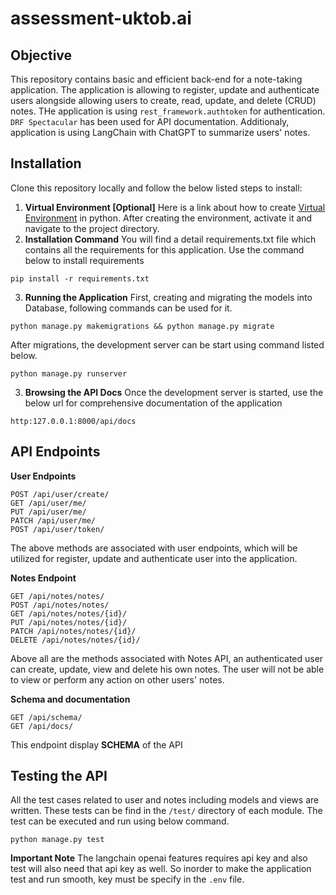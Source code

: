 # assessment-uktob.ai

## Objective
This repository contains basic and efficient back-end for a note-taking application. The application is allowing to register, update and authenticate users alongside allowing users to create, read, update, and delete (CRUD) notes. THe application is using `rest_framework.authtoken` for authentication. `DRF Spectacular` has been used for API documentation.
Additionaly, application is using LangChain with ChatGPT to summarize users' notes.


## Installation
Clone this repository locally and follow the below listed steps to install:
1. **Virtual Environment [Optional]**
   Here is a link about how to create [Virtual Environment](!https://docs.python.org/3/library/venv.html) in python. After creating the environment, activate it and navigate to the project directory. 
2. **Installation Command**
   You will find a detail requirements.txt file which contains all the requirements for this application. Use the command below to install requirements
```
pip install -r requirements.txt
```
3. **Running the Application**
   First, creating and migrating the models into Database, following commands can be used for it.

```
python manage.py makemigrations && python manage.py migrate
```
After migrations, the development server can be start using command listed below.
```
python manage.py runserver
```
3. **Browsing the API Docs**
Once the development server is started, use the below url for comprehensive documentation of the application
```
http:127.0.0.1:8000/api/docs
```


## API Endpoints
**User Endpoints**
```
POST /api/user/create/
GET /api/user/me/
PUT /api/user/me/
PATCH /api/user/me/
POST /api/user/token/
```
The above methods are associated with user endpoints, which will be utilized for register, update and authenticate user into the application.

**Notes Endpoint**
```
GET /api/notes/notes/
POST /api/notes/notes/
GET /api/notes/notes/{id}/
PUT /api/notes/notes/{id}/
PATCH /api/notes/notes/{id}/
DELETE /api/notes/notes/{id}/
```
Above all are the methods associated with Notes API, an authenticated user can create, update, view and delete his own notes. The user will not be able to view or perform any action on other users' notes.

**Schema and documentation**
```
GET /api/schema/
GET /api/docs/
```
This endpoint display **SCHEMA** of the API

## Testing the API
All the test cases related to user and notes including models and views are written. These tests can be find in the `/test/` directory of each module. The test can be executed and run using below command.
```
python manage.py test
```
**Important Note**
The langchain openai features requires api key and also test will also need that api key as well. So inorder to make the application test and run smooth, key must be specify in the `.env` file.

